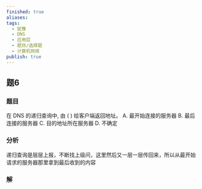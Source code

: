 ```yaml
---
finished: true
aliases: 
tags:
  - 犹豫
  - DNS
  - 应用层
  - 题目/选择题
  - 计算机网络
publish: true
---
```

## 题6
### 题目
在 DNS 的递归查询中, 由 ( ) 给客户端返回地址。
A. 最开始连接的服务器 B. 最后连接的服务器
C. 目的地址所在服务器 D. 不确定
### 分析
递归查询是层层上报，不断找上级问，这里然后又一层一层传回来，所以从最开始请求的服务器那里拿到最后收到的内容
### 解
